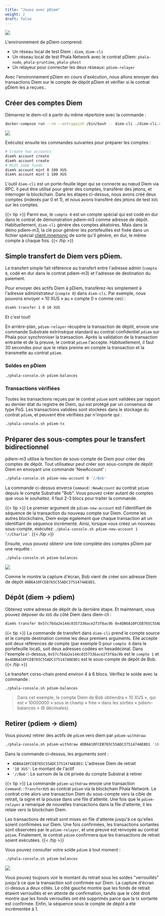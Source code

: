 ```yaml
---
title: "Jouez avec pDiem"
weight: 2
draft: false
---
```


![](/images/docs/pdiem/docker-compose-structure.png)

L'environnement de pDiem comprend:

- Un réseau local de test Diem : `diem`, `diem-cli`
- Un réseau local de test Phala Network avec le contrat pDiem: `phala-node`, `phala-pruntime`, `phala-phost`
- Un relayeur pour connecter les deux réseaux: `pdiem-relayer`

Avec l'environnement pDiem en cours d'exécution, nous allons envoyer des transactions Diem sur le compte de dépôt pDiem et vérifier si le contrat pDiem les a reçues..

## Créer des comptes Diem

Démarrez le diem-cli à partir du même répertoire avec la commande :

```bash
docker-compose run --rm --entrypoint /bin/bash -- diem-cli ./diem-cli.sh
```

![](/images/docs/pdiem/diem-cli.png)

Exécutez ensuite les commandes suivantes pour préparer les comptes :

```bash
# Create two accounts
diem% account create
diem% account create
# Mint some funds
diem% account mint 0 100 XUS
diem% account mint 1 100 XUS
```

L'outil `diem-cli` est un porte-feuille léger qui se connecte au nœud Diem via RPC. Il peut être utilisé pour gérer des comptes, transférer des jetons, et interroger la blockchain. Dans les étapes ci-dessus, nous avons créé deux comptes (indexés par 0 et 1), et nous avons transféré des jetons de test `XUS` sur les comptes.


{{< tip >}}
Parmi eux, le `compte 0` est un compte spécial qui est codé en dur dans le contrat de démonstration pdiem-m3 comme adresse de dépôt. Habituellement, `diem-cli` génère des comptes aléatoires. Mais dans la démo pdiem-m3, la clé pour générer les portefeuilles est fixée dans un fichier spécial [client.mnemonic](https://github.com/Phala-Network/phala-docker/blob/pdiem-m3/dockerfile.d/client.mnemonic) de sorte qu'il génère, en dur, le même compte à chaque fois.
{{< /tip >}}

## Simple transfert de Diem vers pDiem.

Le transfert simple fait référence au transfert entre l'adresse admin (`compte 0`, codé en dur dans le contrat pdiem-m3) et l'adresse de destination du paiement.

Pour envoyer des actifs Diem à pDiem, transférez-les simplement à l'adresse administrateur (`compte 0`) dans `diem-cli`. Par exemple, nous pouvons envoyer « 10 XUS » au « compte 0 » comme ceci :

```bash
diem% transfer 1 0 10 XUS
```

Et c'est tout!

En arrière-plan, `pdiem-relayer` récupère la transaction de dépôt, envoie une commande Substrate extrinsèque standard au contrat confidentiel `pdiem` sur Phala pour synchroniser la transaction. Après la validation de la transaction entrante et de la preuve, le contrat `pdiem` l'accepte. Habituellement, il faut 30 secondes pour que le relais prenne en compte la transaction et la transmette au contrat `pdiem`.

### Soldes en pDiem

```bash
./phala-console.sh pdiem-balances
```

### Transactions vérifiées

Toutes les transactions reçues par le contrat `pdiem` sont validées par rapport au dernier état du registre de Diem, qui est protégé par un consensus de type PoS. Les transactions validées sont stockées dans le stockage du contrat `pdiem`, et peuvent être vérifiées par n'importe qui :

```bash
./phala-console.sh pdiem-tx
```
## Préparer des sous-comptes pour le transfert bidirectionnel

pdiem-m3 utilise la fonction de sous-compte de Diem pour créer des comptes de dépôt. Tout utilisateur peut créer son sous-compte de dépôt Diem en envoyant une commande 'NewAccount' :

```bash
./phala-console.sh pdiem-new-account 0 '//Bob'
```

La commande ci-dessus enverra `Command::NewAccount` au contrat `pdiem` depuis le compte Substrate "Bob". Vous pouvez créer autant de comptes que vous le souhaitez. Il faut 2-3 blocs pour traiter la commande.

{{< tip >}}
Le premier argument de `pdiem-new-account` est l'identifiant de séquence de la transaction du nouveau compte sur Diem. Comme les autres blockchains, Diem exige également que chaque transaction ait un identifiant de séquence incrémenté. Ainsi, lorsque vous créez un nouveau sous-compte, exécutez `./phala-console.sh pdiem-new-account 1 '//Charlie'`.
{{< /tip >}}


Ensuite, vous pouvez obtenir une liste complète des comptes pDiem par une requête :

```bash
./phala-console.sh pdiem-balances
```

![](/images/docs/pdiem/pdiem-balances.png)

Comme le montre la capture d'écran, Bob vient de créer son adresse Diem de dépôt `4DB6A10FCEB765C55ADC3751474AE8D1`.

## Dépôt (diem → pdiem)

Obtenez votre adresse de dépôt de la dernière étape. Et maintenant, vous pouvez déposer du `XUS` du côté Diem dans diem-cli :

```bash
diem% transfer 0x57c76da2e144c0357336ace2f3f8ac9b 0x4DB6A10FCEB765C55ADC3751474AE8D1 10 XUS
```

{{< tip >}}
La commande de transfert dans `diem-cli` prend le compte source et le compte destination comme les deux premiers arguments. Elle accepte soit deux références de compte (par exemple 0 pour `compte 0` dans le portefeuille local), soit deux adresses codées en hexadécimal. Dans l'exemple ci-dessus, `0x57c76da2e144c0357336ace2f3f8ac9b` est le `compte 1` et `0x4DB6A10FCEB765C55ADC3751474AE8D1` est le sous-compte de dépôt de Bob.
{{< /tip >}}

Le transfert corss-chain prend environ 4 à 6 blocs. Vérifiez le solde avec la commande :

```bash
./phala-console.sh pdiem-balances
```

> Dans cet exemple, le compte Diem de Bob obtiendra « 10 XUS », qui est « 10000000 » sous le champ « free » dans les sorties « pdiem-balances » (6 décimales).

## Retirer (pdiem → diem)

Vous pouvez retirer des actifs de `pdiem` vers diem par `pdiem-withdraw`:

```bash
./phala-console.sh pdiem-withdraw 4DB6A10FCEB765C55ADC3751474AE8D1 '10 XUS' '//Bob'
```

Dans la commande ci-dessus, les arguments sont :

- `4DB6A10FCEB765C55ADC3751474AE8D1`: L'adresse Diem de retrait
- `'10 XUS'`: Le montant de l'actif
- `'//Bob'`: Le surnom de la clé privée du compte Substrat à retirer

{{< tip >}}
La commande `pdiem-withdraw` envoie une transaction `Command::TransferXUS` au contrat `pdiem` via la blockchain Phala Network. Le contrat crée alors une transaction Diem du sous-compte vers la cible de retrait, la signe et la pousse dans une file d'attente. Une fois que le `pdiem-relayer` a remarqué de nouvelles transactions dans la file d'attente, il les relaie vers la blockchain Diem.

Les transactions de retrait sont mises en file d'attente jusqu'à ce qu'elles soient confirmées sur Diem. Une fois confirmées, les transactions sortantes sont observées par le `pdiem-relayer`, et une preuve est renvoyée au contrat `pdiem`. Finalement, le contrat `pdiem` confirmera que les transactions de retrait soient exécutées.
{{< /tip >}}

Vous pouvez consulter votre solde `pdiem` à tout moment :

```bash
./phala-console.sh pdiem-balances
```

![](/images/docs/pdiem/withdraw-lock-confirmed.png)

Vous pouvez toujours voir le montant du retrait sous les soldes "verrouillés" jusqu'à ce que la transaction soit confirmée sur Diem. La capture d'écran ci-dessus a deux côtés. Le côté gauche montre que les fonds de retrait étaient verrouillés et en attente de confirmation, tandis que le côté droit montre que les fonds verrouillés ont été supprimés parce que la tx sortante est confirmée. Enfin, la séquence sous le compte de dépôt a été incrémentée à 1.
